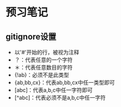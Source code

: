 # 预习笔记

## gitignore设置

- 以'#'开始的行，被视为注释
- ？：代表任意的一个字符
- ＊：代表任意数目的字符
- {!ab}：必须不是此类型
- {ab,bb,cx}：代表ab,bb,cx中任一类型即可
- [abc]：代表a,b,c中任一字符即可
- [^abc]：代表必须不是a,b,c中任一字符

## 

